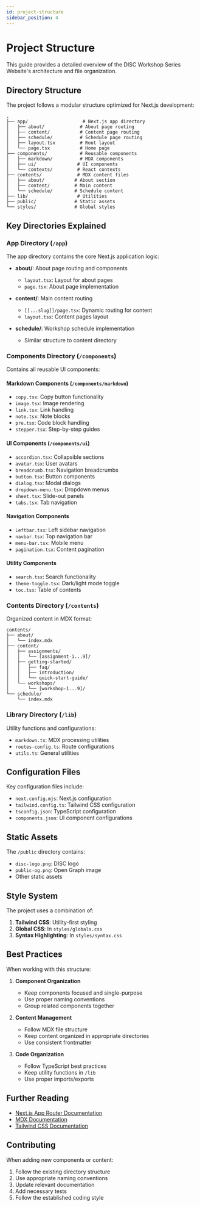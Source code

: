 ```yaml
---
id: project-structure
sidebar_position: 4
---
```


# Project Structure

This guide provides a detailed overview of the DISC Workshop Series Website's architecture and file organization.

## Directory Structure

The project follows a modular structure optimized for Next.js development:

```
.
├── app/                    # Next.js app directory
│   ├── about/             # About page routing
│   ├── content/           # Content page routing
│   ├── schedule/          # Schedule page routing
│   ├── layout.tsx         # Root layout
│   └── page.tsx           # Home page
├── components/            # Reusable components
│   ├── markdown/          # MDX components
│   ├── ui/               # UI components
│   └── contexts/         # React contexts
├── contents/             # MDX content files
│   ├── about/           # About section
│   ├── content/         # Main content
│   └── schedule/        # Schedule content
├── lib/                  # Utilities
├── public/              # Static assets
└── styles/              # Global styles
```

## Key Directories Explained

### App Directory (`/app`)

The app directory contains the core Next.js application logic:

- **about/**: About page routing and components

  - `layout.tsx`: Layout for about pages
  - `page.tsx`: About page implementation

- **content/**: Main content routing

  - `[[...slug]]/page.tsx`: Dynamic routing for content
  - `layout.tsx`: Content pages layout

- **schedule/**: Workshop schedule implementation
  - Similar structure to content directory

### Components Directory (`/components`)

Contains all reusable UI components:

#### Markdown Components (`/components/markdown`)

- `copy.tsx`: Copy button functionality
- `image.tsx`: Image rendering
- `link.tsx`: Link handling
- `note.tsx`: Note blocks
- `pre.tsx`: Code block handling
- `stepper.tsx`: Step-by-step guides

#### UI Components (`/components/ui`)

- `accordion.tsx`: Collapsible sections
- `avatar.tsx`: User avatars
- `breadcrumb.tsx`: Navigation breadcrumbs
- `button.tsx`: Button components
- `dialog.tsx`: Modal dialogs
- `dropdown-menu.tsx`: Dropdown menus
- `sheet.tsx`: Slide-out panels
- `tabs.tsx`: Tab navigation

#### Navigation Components

- `Leftbar.tsx`: Left sidebar navigation
- `navbar.tsx`: Top navigation bar
- `menu-bar.tsx`: Mobile menu
- `pagination.tsx`: Content pagination

#### Utility Components

- `search.tsx`: Search functionality
- `theme-toggle.tsx`: Dark/light mode toggle
- `toc.tsx`: Table of contents

### Contents Directory (`/contents`)

Organized content in MDX format:

```
contents/
├── about/
│   └── index.mdx
├── content/
│   ├── assignments/
│   │   └── [assignment-1...9]/
│   ├── getting-started/
│   │   ├── faq/
│   │   ├── introduction/
│   │   └── quick-start-guide/
│   └── workshops/
│       └── [workshop-1...9]/
└── schedule/
    └── index.mdx
```

### Library Directory (`/lib`)

Utility functions and configurations:

- `markdown.ts`: MDX processing utilities
- `routes-config.ts`: Route configurations
- `utils.ts`: General utilities

## Configuration Files

Key configuration files include:

- `next.config.mjs`: Next.js configuration
- `tailwind.config.ts`: Tailwind CSS configuration
- `tsconfig.json`: TypeScript configuration
- `components.json`: UI component configurations

## Static Assets

The `/public` directory contains:

- `disc-logo.png`: DISC logo
- `public-og.png`: Open Graph image
- Other static assets

## Style System

The project uses a combination of:

1. **Tailwind CSS**: Utility-first styling
2. **Global CSS**: In `styles/globals.css`
3. **Syntax Highlighting**: In `styles/syntax.css`

## Best Practices

When working with this structure:

1. **Component Organization**

   - Keep components focused and single-purpose
   - Use proper naming conventions
   - Group related components together

2. **Content Management**

   - Follow MDX file structure
   - Keep content organized in appropriate directories
   - Use consistent frontmatter

3. **Code Organization**
   - Follow TypeScript best practices
   - Keep utility functions in `/lib`
   - Use proper imports/exports

## Further Reading

- [Next.js App Router Documentation](https://nextjs.org/docs/app)
- [MDX Documentation](https://mdxjs.com/)
- [Tailwind CSS Documentation](https://tailwindcss.com/docs)

## Contributing

When adding new components or content:

1. Follow the existing directory structure
2. Use appropriate naming conventions
3. Update relevant documentation
4. Add necessary tests
5. Follow the established coding style
